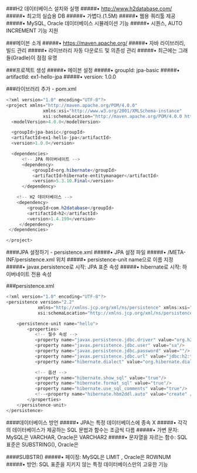 ###H2 데이터베이스 설치와 실행
#####• http://www.h2database.com/
#####• 최고의 실습용 DB 
#####• 가볍다.(1.5M) 
#####• 웹용 쿼리툴 제공
#####• MySQL, Oracle 데이터베이스 시뮬레이션 기능
#####• 시퀀스, AUTO INCREMENT 기능 지원

###메이븐 소개
#####• https://maven.apache.org/ 
#####• 자바 라이브러리, 빌드 관리
#####• 라이브러리 자동 다운로드 및 의존성 관리
#####• 최근에는 그래들(Gradle)이 점점 유명

###프로젝트 생성
#####• 메이븐 설정
#####• groupId: jpa-basic 
#####• artifactId: ex1-hello-jpa 
#####• version: 1.0.0

###라이브러리 추가 - pom.xml
```java
<?xml version="1.0" encoding="UTF-8"?> 
<project xmlns="http://maven.apache.org/POM/4.0.0" 
              xmlns:xsi="http://www.w3.org/2001/XMLSchema-instance" 
              xsi:schemaLocation="http://maven.apache.org/POM/4.0.0 http://maven.apache.org/xsd/maven-4.0.0.xsd"> 
  <modelVersion>4.0.0</modelVersion> 

  <groupId>jpa-basic</groupId> 
  <artifactId>ex1-hello-jpa</artifactId> 
  <version>1.0.0</version> 

  <dependencies> 
      <!-- JPA 하이버네이트 --> 
      <dependency> 
          <groupId>org.hibernate</groupId> 
          <artifactId>hibernate-entitymanager</artifactId> 
          <version>5.3.10.Final</version> 
      </dependency> 

    <!-- H2 데이터베이스 --> 
    <dependency> 
        <groupId>com.h2database</groupId> 
        <artifactId>h2</artifactId> 
        <version>1.4.199</version> 
     </dependency> 
 </dependencies> 

</project> 
```

####JPA 설정하기 - persistence.xml
#####• JPA 설정 파일
#####• /META-INF/persistence.xml 위치
#####• persistence-unit name으로 이름 지정
#####• javax.persistence로 시작: JPA 표준 속성
#####• hibernate로 시작: 하이버네이트 전용 속성

###persistence.xml
```java
<?xml version="1.0" encoding="UTF-8"?> 
<persistence version="2.2" 
            xmlns="http://xmlns.jcp.org/xml/ns/persistence" xmlns:xsi="http://www.w3.org/2001/XMLSchema-instance" 
            xsi:schemaLocation="http://xmlns.jcp.org/xml/ns/persistence http://xmlns.jcp.org/xml/ns/persistence/persistence_2_2.xsd"> 

    <persistence-unit name="hello"> 
        <properties> 
           <!-- 필수 속성 --> 
           <property name="javax.persistence.jdbc.driver" value="org.h2.Driver"/> 
           <property name="javax.persistence.jdbc.user" value="sa"/> 
           <property name="javax.persistence.jdbc.password" value=""/> 
           <property name="javax.persistence.jdbc.url" value="jdbc:h2:tcp://localhost/~/test"/> 
           <property name="hibernate.dialect" value="org.hibernate.dialect.H2Dialect"/> 

           <!-- 옵션 --> 
           <property name="hibernate.show_sql" value="true"/> 
           <property name="hibernate.format_sql" value="true"/> 
           <property name="hibernate.use_sql_comments" value="true"/> 
           <!--<property name="hibernate.hbm2ddl.auto" value="create" />--> 
        </properties> 
    </persistence-unit> 
</persistence>
```

####데이터베이스 방언
#####• JPA는 특정 데이터베이스에 종속 X 
#####• 각각의 데이터베이스가 제공하는 SQL 문법과 함수는 조금씩 다름
#####• 가변 문자: MySQL은 VARCHAR, Oracle은 VARCHAR2 
#####• 문자열을 자르는 함수: SQL 표준은 SUBSTRING(), Oracle은

####SUBSTR() 
#####• 페이징: MySQL은 LIMIT , Oracle은 ROWNUM 
#####• 방언: SQL 표준을 지키지 않는 특정 데이터베이스만의 고유한 기능
